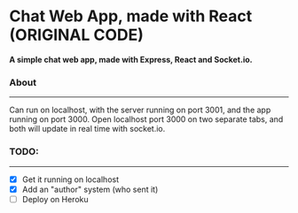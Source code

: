 # Chat Web App, made with React (ORIGINAL CODE)

**A simple chat web app, made with Express, React and Socket.io.**

### About

---

Can run on localhost, with the server running on port 3001, and the app running on port 3000.
Open localhost port 3000 on two separate tabs, and both will update in real time with socket.io.

### TODO:

---

-   [x] Get it running on localhost
-   [x] Add an "author" system (who sent it)
-   [ ] Deploy on Heroku
